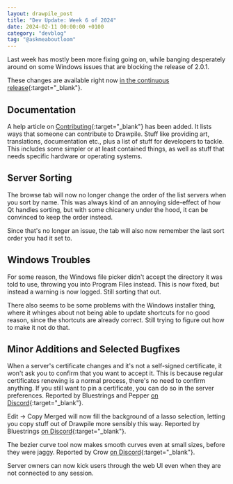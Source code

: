 ```yaml
---
layout: drawpile_post
title: "Dev Update: Week 6 of 2024"
date: 2024-02-11 00:00:00 +0100
category: "devblog"
tag: "@askmeaboutloom"
---
```


Last week has mostly been more fixing going on, while banging desperately around on some Windows issues that are blocking the release of 2.0.1.

These changes are available right now [in the continuous release](https://github.com/drawpile/Drawpile/releases/tag/continuous){:target="_blank"}.

## Documentation

A help article on [Contributing](https://docs.drawpile.net/help/development/contributing){:target="_blank"} has been added. It lists ways that someone can contribute to Drawpile. Stuff like providing art, translations, documentation etc., plus a list of stuff for developers to tackle. This includes some simpler or at least contained things, as well as stuff that needs specific hardware or operating systems.

## Server Sorting

The browse tab will now no longer change the order of the list servers when you sort by name. This was always kind of an annoying side-effect of how Qt handles sorting, but with some chicanery under the hood, it can be convinced to keep the order instead.

Since that's no longer an issue, the tab will also now remember the last sort order you had it set to.

## Windows Troubles

For some reason, the Windows file picker didn't accept the directory it was told to use, throwing you into Program Files instead. This is now fixed, but instead a warning is now logged. Still sorting that out.

There also seems to be some problems with the Windows installer thing, where it whinges about not being able to update shortcuts for no good reason, since the shortcuts are already correct. Still trying to figure out how to make it not do that.

## Minor Additions and Selected Bugfixes

When a server's certificate changes and it's not a self-signed certificate, it won't ask you to confirm that you want to accept it. This is because regular certificates renewing is a normal process, there's no need to confirm anything. If you still want to pin a certificate, you can do so in the server preferences. Reported by Bluestrings and Pepper [on Discord](https://drawpile.net/discord/){:target="_blank"}.

Edit → Copy Merged will now fill the background of a lasso selection, letting you copy stuff out of Drawpile more sensibly this way. Reported by Bluestrings [on Discord](https://drawpile.net/discord/){:target="_blank"}.

The bezier curve tool now makes smooth curves even at small sizes, before they were jaggy. Reported by Crow [on Discord](https://drawpile.net/discord/){:target="_blank"}.

Server owners can now kick users through the web UI even when they are not connected to any session.
